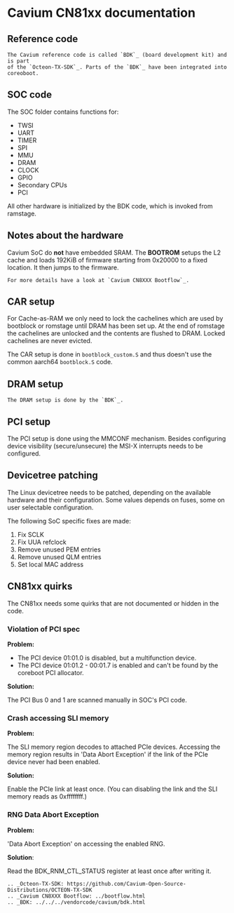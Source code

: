 # Cavium CN81xx documentation

## Reference code

```{eval-rst}
The Cavium reference code is called `BDK`_ (board development kit) and is part
of the `Octeon-TX-SDK`_. Parts of the `BDK`_ have been integrated into coreoboot.
```

## SOC code

The SOC folder contains functions for:
* TWSI
* UART
* TIMER
* SPI
* MMU
* DRAM
* CLOCK
* GPIO
* Secondary CPUs
* PCI

All other hardware is initialized by the BDK code, which is invoked from
ramstage.

## Notes about the hardware

Cavium SoC do **not** have embedded SRAM. The **BOOTROM** setups the
L2 cache and loads 192KiB of firmware starting from 0x20000 to a fixed
location. It then jumps to the firmware.

```{eval-rst}
For more details have a look at `Cavium CN8XXX Bootflow`_.
```

## CAR setup

For Cache-as-RAM we only need to lock the cachelines which are used by bootblock
or romstage until DRAM has been set up. At the end of romstage the cachelines
are unlocked and the contents are flushed to DRAM.
Locked cachelines are never evicted.

The CAR setup is done in `bootblock_custom.S` and thus doesn't use the common
aarch64 `bootblock.S` code.

## DRAM setup

```{eval-rst}
The DRAM setup is done by the `BDK`_.
```

## PCI setup

The PCI setup is done using the MMCONF mechanism.
Besides configuring device visibility (secure/unsecure) the MSI-X interrupts
needs to be configured.

## Devicetree patching

The Linux devicetree needs to be patched, depending on the available hardware
and their configuration. Some values depends on fuses, some on user selectable
configuration.

The following SoC specific fixes are made:

1. Fix SCLK
2. Fix UUA refclock
3. Remove unused PEM entries
4. Remove unused QLM entries
5. Set local MAC address

## CN81xx quirks

The CN81xx needs some quirks that are not documented or hidden in the code.

### Violation of PCI spec

**Problem:**

* The PCI device 01:01.0 is disabled, but a multifunction device.
* The PCI device 01:01.2 - 00:01.7 is enabled and can't be found by the coreboot
  PCI allocator.

**Solution:**

The PCI Bus 0 and 1 are scanned manually in SOC's PCI code.


### Crash accessing SLI memory

**Problem:**

The SLI memory region decodes to attached PCIe devices.
Accessing the memory region results in 'Data Abort Exception' if the link of the
PCIe device never had been enabled.

**Solution:**

Enable the PCIe link at least once. (You can disabling the link and the SLI
memory reads as 0xffffffff.)


### RNG Data Abort Exception

**Problem:**

'Data Abort Exception' on accessing the enabled RNG.

**Solution**:

Read the BDK_RNM_CTL_STATUS register at least once after writing it.


```{eval-rst}
.. _Octeon-TX-SDK: https://github.com/Cavium-Open-Source-Distributions/OCTEON-TX-SDK
.. _Cavium CN8XXX Bootflow: ../bootflow.html
.. _BDK: ../../../vendorcode/cavium/bdk.html
```
